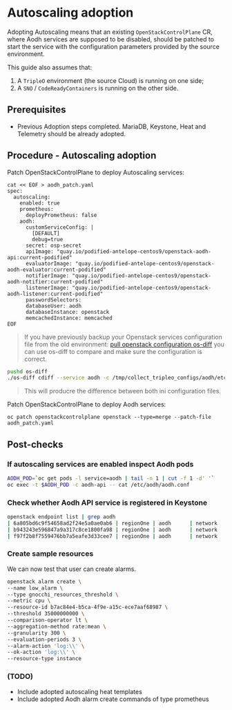 # Autoscaling adoption

Adopting Autoscaling means that an existing `OpenStackControlPlane` CR, where Aodh
services are supposed to be disabled, should be patched to start the service with the
configuration parameters provided by the source environment.

This guide also assumes that:

1. A `TripleO` environment (the source Cloud) is running on one side;
2. A `SNO` / `CodeReadyContainers` is running on the other side.

## Prerequisites

* Previous Adoption steps completed. MariaDB, Keystone, Heat and Telemetry
  should be already adopted.

## Procedure - Autoscaling adoption

Patch OpenStackControlPlane to deploy Autoscaling services:
```
cat << EOF > aodh_patch.yaml
spec:
  autoscaling:
    enabled: true
    prometheus:
      deployPrometheus: false
    aodh:
      customServiceConfig: |
        [DEFAULT]
        debug=true
      secret: osp-secret
      apiImage: "quay.io/podified-antelope-centos9/openstack-aodh-api:current-podified"
      evaluatorImage: "quay.io/podified-antelope-centos9/openstack-aodh-evaluator:current-podified"
      notifierImage: "quay.io/podified-antelope-centos9/openstack-aodh-notifier:current-podified"
      listenerImage: "quay.io/podified-antelope-centos9/openstack-aodh-listener:current-podified"
      passwordSelectors:
      databaseUser: aodh
      databaseInstance: openstack
      memcachedInstance: memcached
EOF
```

> If you have previously backup your Openstack services configuration file from the old environment:
[pull openstack configuration os-diff](pull_openstack_configuration.md) you can use os-diff to compare
and make sure the configuration is correct.

```bash
pushd os-diff
./os-diff cdiff --service aodh -c /tmp/collect_tripleo_configs/aodh/etc/aodh/aodh.conf -o aodh_patch.yaml
```

> This will producre the difference between both ini configuration files.

Patch OpenStackControlPlane to deploy Aodh services:

```
oc patch openstackcontrolplane openstack --type=merge --patch-file aodh_patch.yaml
```

## Post-checks

### If autoscaling services are enabled inspect Aodh pods
```bash
AODH_POD=`oc get pods -l service=aodh | tail -n 1 | cut -f 1 -d' '`
oc exec -t $AODH_POD -c aodh-api -- cat /etc/aodh/aodh.conf
```

### Check whether Aodh API service is registered in Keystone
```bash
openstack endpoint list | grep aodh
| 6a805bd6c9f54658ad2f24e5a0ae0ab6 | regionOne | aodh      | network      | True    | public    | http://aodh-public-openstack.apps-crc.testing  |
| b943243e596847a9a317c8ce1800fa98 | regionOne | aodh      | network      | True    | internal  | http://aodh-internal.openstack.svc:9696        |
| f97f2b8f7559476bb7a5eafe3d33cee7 | regionOne | aodh      | network      | True    | admin     | http://192.168.122.99:9696                     |
```

### Create sample resources

We can now test that user can create alarms.

```bash
openstack alarm create \
--name low_alarm \
--type gnocchi_resources_threshold \
--metric cpu \
--resource-id b7ac84e4-b5ca-4f9e-a15c-ece7aaf68987 \
--threshold 35000000000 \
--comparison-operator lt \
--aggregation-method rate:mean \
--granularity 300 \
--evaluation-periods 3 \
--alarm-action 'log:\\' \
--ok-action 'log:\\' \
--resource-type instance
```

### (TODO)
- Include adopted autoscaling heat templates
- Include adopted Aodh alarm create commands of type prometheus
